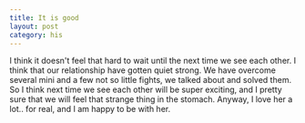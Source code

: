 ```yaml
---
title: It is good
layout: post
category: his
---
```


I think it doesn't feel that hard to wait until the next time we see each other. 
I think that our relationship have gotten quiet strong. We have overcome several mini and a few not so little fights, we talked about and solved them. 
So I think next time we see each other will be super exciting, and I pretty sure that we will feel that strange thing in the stomach. 
Anyway, I love her a lot.. for real, and I am happy to be with her.

